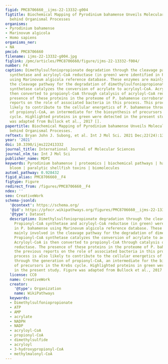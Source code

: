 ```yaml
---
figid: PMC8706660__ijms-22-13332-g004
figtitle: Biochemical Mapping of Pyrodinium bahamense Unveils Molecular Underpinnings
  behind Organismal Processes
organisms:
- Pyrodinium bahamense
- Marinovum algicola
- Homo sapiens
organisms_ner:
- NA
pmcid: PMC8706660
filename: ijms-22-13332-g004.jpg
figlink: /pmc/articles/PMC8706660/figure/ijms-22-13332-f004/
number: F4
caption: Dimethylsulfoniopropionate degradation through the cleavage pathway. Propionyl-CoA
  synthetase and acryloyl-CoA reductase (in green) were identified in P. bahamense
  using Marinovum algicola reference database. These enzymes are mainly involved in
  the cleavage pathway for the degradation of dimethylsulfoniopropionate. Propionyl-CoA
  synthetase catalyzes the conversion of acrylate to acryloyl-CoA. Acryloyl-CoA is
  then converted to propionyl-CoA through catalysis of acryloyl-CoA reductase. The
  presence of these proteins in the proteome of P. bahamense corroborates the previous
  reports on the role of associated bacteria in this process. This process is also
  likely to contribute to the cellular energetics of P. bahamense through the generation
  of propionyl-CoA, an intermediate for the biosynthesis of precursors in the Krebs
  cycle. Highlighted proteins in green were detected in the present study. Figure
  was adapted from Bullock et al., 2017 [].
papertitle: Biochemical Mapping of Pyrodinium bahamense Unveils Molecular Underpinnings
  behind Organismal Processes.
reftext: Bryan John J. Subong, et al. Int J Mol Sci. 2021 Dec;22(24):13332.
year: '2021'
doi: 10.3390/ijms222413332
journal_title: International Journal of Molecular Sciences
journal_nlm_ta: Int J Mol Sci
publisher_name: MDPI
keywords: Pyrodinium bahamense | proteomics | biochemical pathways | harmful algal
  bloom | paralytic shellfish toxins | biomolecules
automl_pathway: 0.928432
figid_alias: PMC8706660__F4
figtype: Figure
redirect_from: /figures/PMC8706660__F4
ndex: ''
seo: CreativeWork
schema-jsonld:
  '@context': https://schema.org/
  '@id': https://pfocr.wikipathways.org/figures/PMC8706660__ijms-22-13332-g004.html
  '@type': Dataset
  description: Dimethylsulfoniopropionate degradation through the cleavage pathway.
    Propionyl-CoA synthetase and acryloyl-CoA reductase (in green) were identified
    in P. bahamense using Marinovum algicola reference database. These enzymes are
    mainly involved in the cleavage pathway for the degradation of dimethylsulfoniopropionate.
    Propionyl-CoA synthetase catalyzes the conversion of acrylate to acryloyl-CoA.
    Acryloyl-CoA is then converted to propionyl-CoA through catalysis of acryloyl-CoA
    reductase. The presence of these proteins in the proteome of P. bahamense corroborates
    the previous reports on the role of associated bacteria in this process. This
    process is also likely to contribute to the cellular energetics of P. bahamense
    through the generation of propionyl-CoA, an intermediate for the biosynthesis
    of precursors in the Krebs cycle. Highlighted proteins in green were detected
    in the present study. Figure was adapted from Bullock et al., 2017 [].
  license: CC0
  name: CreativeWork
  creator:
    '@type': Organization
    name: WikiPathways
  keywords:
  - Dimethylsulfoniopropionate
  - ATP
  - AMP
  - acrylate
  - NADPH
  - NADP
  - acryloyl-CoA
  - propionyl-CoA
  - dimethylsulfide
  - acryloyl
  - 3-hydroxypropionyl-CoA
  - methylmalonyl-CoA
---
```

